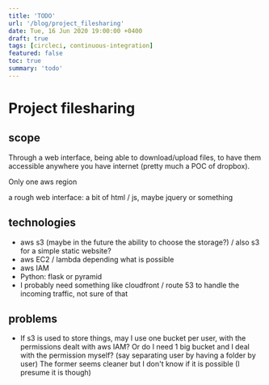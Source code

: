 ```yaml
---
title: 'TODO'
url: '/blog/project_filesharing'
date: Tue, 16 Jun 2020 19:00:00 +0400
draft: true
tags: [circleci, continuous-integration]
featured: false
toc: true
summary: 'todo'
---
```


# Project filesharing

## scope

Through a web interface, being able to download/upload files, to have them accessible anywhere you have internet (pretty much a POC of dropbox).

Only one aws region

a rough web interface: a bit of html / js, maybe jquery or something

## technologies

- aws s3 (maybe in the future the ability to choose the storage?) / also s3 for a simple static website?
- aws EC2 / lambda depending what is possible
- aws IAM
- Python: flask or pyramid
- I probably need something like cloudfront / route 53 to handle the incoming traffic, not sure of that

## problems

- If s3 is used to store things, may I use one bucket per user, with the permissions dealt with aws IAM?
  Or do I need 1 big bucket and I deal with the permission myself? (say separating user by having a folder by user)
  The former seems cleaner but I don't know if it is possible (I presume it is though)
